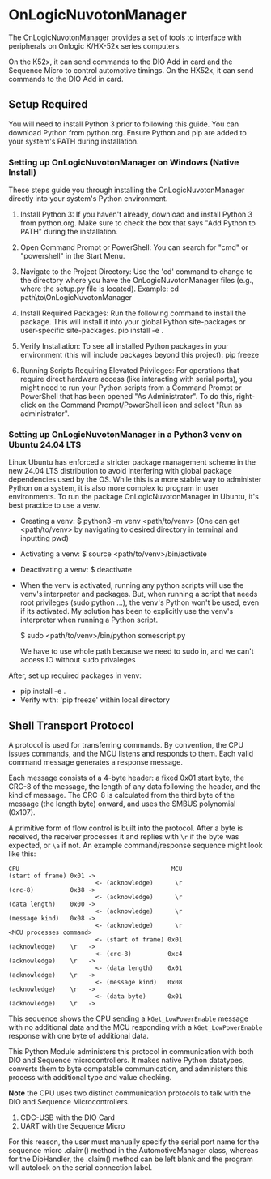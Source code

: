 # OnLogicNuvotonManager

The OnLogicNuvotonManager provides a set of tools to interface with peripherals on Onlogic K/HX-52x series computers.

On the K52x, it can send commands to the DIO Add in card and the Sequence Micro to control automotive timings.
On the HX52x, it can send commands to the DIO Add in card.

## Setup Required

You will need to install Python 3 prior to following this guide. You can download Python from python.org. Ensure Python and pip are added to your system's PATH during installation.

### Setting up OnLogicNuvotonManager on Windows (Native Install)

These steps guide you through installing the OnLogicNuvotonManager directly into your system's Python environment.

1. Install Python 3:
   If you haven't already, download and install Python 3 from python.org.
   Make sure to check the box that says "Add Python to PATH" during the installation.

2. Open Command Prompt or PowerShell:
   You can search for "cmd" or "powershell" in the Start Menu.

3. Navigate to the Project Directory:
   Use the 'cd' command to change to the directory where you have the OnLogicNuvotonManager files (e.g., where the setup.py file is located).
   Example:
   cd path\to\OnLogicNuvotonManager

4. Install Required Packages:
   Run the following command to install the package. This will install it into your global Python site-packages or user-specific site-packages.
   pip install -e .

5. Verify Installation:
   To see all installed Python packages in your environment (this will include packages beyond this project):
   pip freeze

6. Running Scripts Requiring Elevated Privileges:
   For operations that require direct hardware access (like interacting with serial ports), you might need to run your Python scripts from a Command Prompt or PowerShell that has been opened "As Administrator". To do this, right-click on the Command Prompt/PowerShell icon and select "Run as administrator".

### Setting up OnLogicNuvotonManager in a Python3 venv on Ubuntu 24.04 LTS
Linux Ubuntu has enforced a stricter package management scheme in the new 24.04 LTS distribution to avoid interfering with global package dependencies used by the OS. While this is a more stable way to administer Python on a system, it is also more complex to program in user environments. To run the package OnLogicNuvotonManager in Ubuntu, it's best practice to use a venv.

* Creating a venv:
  $ python3 -m venv <path/to/venv>
  (One can get <path/to/venv> by navigating to desired directory in terminal and inputting pwd)

* Activating a venv:
  $ source <path/to/venv>/bin/activate

* Deactivating a venv:
  $ deactivate

- When the venv is activated, running any python scripts will use the venv's interpreter and packages. But, when running a script that needs root privileges (sudo python ...), the venv's Python won't be used, even if its activated. My solution has been to explicitly use the venv's interpreter when running a Python script.

  $ sudo <path/to/venv>/bin/python somescript.py

  We have to use whole path because we need to sudo in, and we can't access IO without sudo privaleges

After, set up required packages in venv:
* pip install -e .
* Verify with: 'pip freeze' within local directory

## Shell Transport Protocol

A protocol is used for transferring commands.  By convention, the CPU
issues commands, and the MCU listens and responds to them.  Each valid command
message generates a response message.

Each message consists of a 4-byte header: a fixed 0x01 start
byte, the CRC-8 of the message, the length of any data following the header,
and the kind of message.  The CRC-8 is calculated from the third byte of the
message (the length byte) onward, and uses the SMBUS polynomial (0x107).

A primitive form of flow control is built into the protocol.  After a byte is
received, the receiver processes it and replies with `\r` if the byte was
expected, or `\a` if not.  An example command/response sequence might look like
this:

```
CPU                                          MCU
(start of frame) 0x01 ->
                        <- (acknowledge)      \r
(crc-8)          0x38 ->
                        <- (acknowledge)      \r
(data length)    0x00 ->
                        <- (acknowledge)      \r
(message kind)   0x08 ->
                        <- (acknowledge)      \r
<MCU processes command>
                        <- (start of frame) 0x01
(acknowledge)    \r   ->
                        <- (crc-8)          0xc4
(acknowledge)    \r   ->
                        <- (data length)    0x01
(acknowledge)    \r   ->
                        <- (message kind)   0x08
(acknowledge)    \r   ->
                        <- (data byte)      0x01
(acknowledge)    \r   ->
```

This sequence shows the CPU sending a `kGet_LowPowerEnable` message with no
additional data and the MCU responding with a `kGet_LowPowerEnable` response
with one byte of additional data.

This Python Module administers this protocol in communication with both DIO and Sequence microcontrollers.
It makes native Python datatypes, converts them to byte compatable communication, and administers this process
with additional type and value checking.

**Note** the CPU uses two distinct communication protocols to talk with the DIO and Sequence Microcontrollers.
1. CDC-USB with the DIO Card
2. UART with the Sequence Micro

For this reason, the user must manually specify the serial port name for the sequence micro .claim() method in the AutomotiveManager class, whereas for the DioHandler, the .claim() method can be left blank and the program will autolock on the serial connection label.